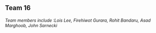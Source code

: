 ## Team 16
###### Team members include :Lois Lee, Firehiwot Gurara, Rohit Bandaru, Asad Marghoob, John Sarnecki

